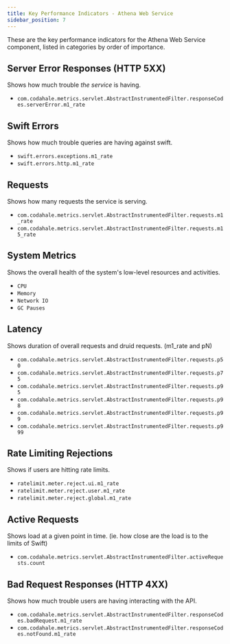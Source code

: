 ```yaml
---
title: Key Performance Indicators - Athena Web Service
sidebar_position: 7
---
```


[//]: # (Copyright Paion Data)

[//]: # (Licensed under the Apache License, Version 2.0 &#40;the "License"&#41;;)
[//]: # (you may not use this file except in compliance with the License.)
[//]: # (You may obtain a copy of the License at)

[//]: # (    http://www.apache.org/licenses/LICENSE-2.0)

[//]: # (Unless required by applicable law or agreed to in writing, software)
[//]: # (distributed under the License is distributed on an "AS IS" BASIS,)
[//]: # (WITHOUT WARRANTIES OR CONDITIONS OF ANY KIND, either express or implied.)
[//]: # (See the License for the specific language governing permissions and)
[//]: # (limitations under the License.)

These are the key performance indicators for the Athena Web Service component, listed in categories by order of
importance.

Server Error Responses (HTTP 5XX)
---------------------------------

Shows how much trouble _the service_ is having.

- `com.codahale.metrics.servlet.AbstractInstrumentedFilter.responseCodes.serverError.m1_rate`

Swift Errors
------------

Shows how much trouble queries are having against swift.

- `swift.errors.exceptions.m1_rate`
- `swift.errors.http.m1_rate`

Requests
--------

Shows how many requests the service is serving.

- `com.codahale.metrics.servlet.AbstractInstrumentedFilter.requests.m1_rate`
- `com.codahale.metrics.servlet.AbstractInstrumentedFilter.requests.m15_rate`

System Metrics
--------------

Shows the overall health of the system's low-level resources and activities.

- `CPU`
- `Memory`
- `Network IO`
- `GC Pauses`

Latency
-------

Shows duration of overall requests and druid requests. (m1_rate and pN)

- `com.codahale.metrics.servlet.AbstractInstrumentedFilter.requests.p50`
- `com.codahale.metrics.servlet.AbstractInstrumentedFilter.requests.p75`
- `com.codahale.metrics.servlet.AbstractInstrumentedFilter.requests.p95`
- `com.codahale.metrics.servlet.AbstractInstrumentedFilter.requests.p98`
- `com.codahale.metrics.servlet.AbstractInstrumentedFilter.requests.p99`
- `com.codahale.metrics.servlet.AbstractInstrumentedFilter.requests.p999`

Rate Limiting Rejections
------------------------

Shows if users are hitting rate limits.

- `ratelimit.meter.reject.ui.m1_rate`
- `ratelimit.meter.reject.user.m1_rate`
- `ratelimit.meter.reject.global.m1_rate`

Active Requests
---------------

Shows load at a given point in time. (ie. how close are the load is to the limits of Swift)

- `com.codahale.metrics.servlet.AbstractInstrumentedFilter.activeRequests.count`

Bad Request Responses (HTTP 4XX)
--------------------------------

Shows how much trouble users are having interacting with the API.

- `com.codahale.metrics.servlet.AbstractInstrumentedFilter.responseCodes.badRequest.m1_rate`
- `com.codahale.metrics.servlet.AbstractInstrumentedFilter.responseCodes.notFound.m1_rate`
